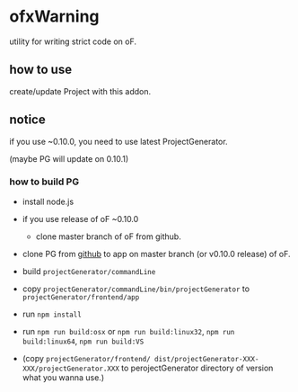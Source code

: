# ofxWarning

utility for writing strict code on oF.

## how to use

create/update Project with this addon.

## notice

if you use ~0.10.0, you need to use latest ProjectGenerator.

(maybe PG will update on 0.10.1)

### how to build PG

* install node.js

* if you use release of oF ~0.10.0
  * clone master branch of oF from github.

* clone PG from [github](https://github.com/openframeworks/projectGenerator) to app on master branch (or v0.10.0 release) of oF.

* build `projectGenerator/commandLine`
* copy `projectGenerator/commandLine/bin/projectGenerator` to `projectGenerator/frontend/app`
* run `npm install`
* run `npm run build:osx` or `npm run build:linux32`,  `npm run build:linux64`,  `npm run build:VS`
* (copy `projectGenerator/frontend/ dist/projectGenerator-XXX-XXX/projectGenerator.XXX` to perojectGenerator directory of version what you wanna use.)

